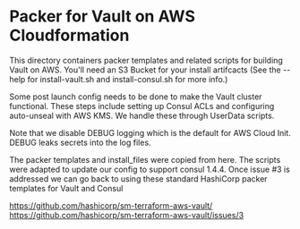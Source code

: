 # Packer for Vault on AWS Cloudformation

This directory containers packer templates and related scripts for building Vault on AWS. You'll need an S3 Bucket for your install artifcacts (See the --help for install-vault.sh and install-consul.sh for more info.)

Some post launch config needs to be done to make the Vault cluster functional. These steps include setting up Consul ACLs and configuring auto-unseal with AWS KMS. We handle these through UserData scripts.

Note that we disable DEBUG logging which is the default for AWS Cloud Init. DEBUG leaks secrets into the log files.

The packer templates and install_files were copied from here. The scripts were adapted to update our config to support consul 1.4.4.  Once issue #3 is addressed we can go back to using these standard HashiCorp packer templates for Vault and Consul

https://github.com/hashicorp/sm-terraform-aws-vault/
https://github.com/hashicorp/sm-terraform-aws-vault/issues/3
